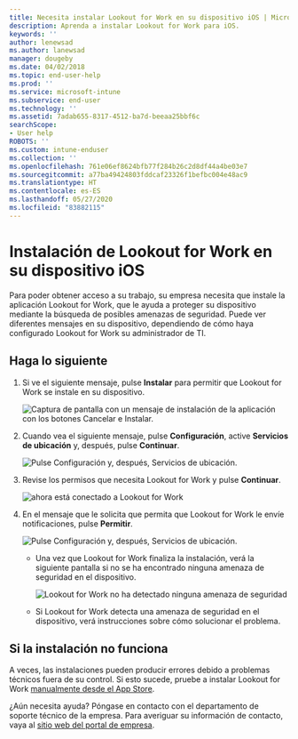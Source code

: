 ```yaml
---
title: Necesita instalar Lookout for Work en su dispositivo iOS | Microsoft Docs
description: Aprenda a instalar Lookout for Work para iOS.
keywords: ''
author: lenewsad
ms.author: lanewsad
manager: dougeby
ms.date: 04/02/2018
ms.topic: end-user-help
ms.prod: ''
ms.service: microsoft-intune
ms.subservice: end-user
ms.technology: ''
ms.assetid: 7adab655-8317-4512-ba7d-beeaa25bbf6c
searchScope:
- User help
ROBOTS: ''
ms.custom: intune-enduser
ms.collection: ''
ms.openlocfilehash: 761e06ef8624bfb77f284b26c2d8df44a4be03e7
ms.sourcegitcommit: a77ba49424803fddcaf23326f1befbc004e48ac9
ms.translationtype: HT
ms.contentlocale: es-ES
ms.lasthandoff: 05/27/2020
ms.locfileid: "83882115"
---
```

# <a name="install-lookout-for-work-on-your-ios-device"></a>Instalación de Lookout for Work en su dispositivo iOS


Para poder obtener acceso a su trabajo, su empresa necesita que instale la aplicación Lookout for Work, que le ayuda a proteger su dispositivo mediante la búsqueda de posibles amenazas de seguridad. Puede ver diferentes mensajes en su dispositivo, dependiendo de cómo haya configurado Lookout for Work su administrador de TI.


## <a name="what-you-need-to-do"></a>Haga lo siguiente

1. Si ve el siguiente mensaje, pulse **Instalar** para permitir que Lookout for Work se instale en su dispositivo.

      ![Captura de pantalla con un mensaje de instalación de la aplicación con los botones Cancelar e Instalar.](./media/ios-mts-install-app-request-after-1804.png)

2. Cuando vea el siguiente mensaje, pulse **Configuración**, active **Servicios de ubicación** y, después, pulse **Continuar**.

      ![Pulse Configuración y, después, Servicios de ubicación.](./media/ios-lfw-allow-location-services.png)

3. Revise los permisos que necesita Lookout for Work y pulse **Continuar**.

      ![ahora está conectado a Lookout for Work](./media/ios-lfw-permissions-lookout-needs.png)

4. En el mensaje que le solicita que permita que Lookout for Work le envíe notificaciones, pulse **Permitir**.

     ![Pulse Configuración y, después, Servicios de ubicación.](./media/ios-lfw-allow-notifications.png)

   * Una vez que Lookout for Work finaliza la instalación, verá la siguiente pantalla si no se ha encontrado ninguna amenaza de seguridad en el dispositivo.

     ![Lookout for Work no ha detectado ninguna amenaza de seguridad](./media/ios-lfw-no-threats-found.png)

   * Si Lookout for Work detecta una amenaza de seguridad en el dispositivo, verá instrucciones sobre cómo solucionar el problema.

## <a name="if-the-installation-doesnt-work"></a>Si la instalación no funciona

A veces, las instalaciones pueden producir errores debido a problemas técnicos fuera de su control. Si esto sucede, pruebe a instalar Lookout for Work [manualmente desde el App Store](https://itunes.apple.com/app/lookout-for-work/id997193468).

¿Aún necesita ayuda? Póngase en contacto con el departamento de soporte técnico de la empresa. Para averiguar su información de contacto, vaya al [sitio web del portal de empresa](https://go.microsoft.com/fwlink/?linkid=2010980).

